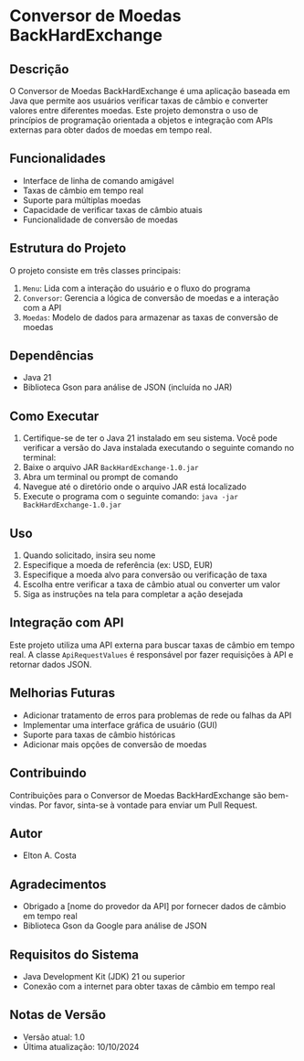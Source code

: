 # Conversor de Moedas BackHardExchange

## Descrição
O Conversor de Moedas BackHardExchange é uma aplicação baseada em Java que permite aos usuários verificar taxas de câmbio e converter valores entre diferentes moedas. Este projeto demonstra o uso de princípios de programação orientada a objetos e integração com APIs externas para obter dados de moedas em tempo real.

## Funcionalidades
- Interface de linha de comando amigável
- Taxas de câmbio em tempo real
- Suporte para múltiplas moedas
- Capacidade de verificar taxas de câmbio atuais
- Funcionalidade de conversão de moedas

## Estrutura do Projeto
O projeto consiste em três classes principais:
1. `Menu`: Lida com a interação do usuário e o fluxo do programa
2. `Conversor`: Gerencia a lógica de conversão de moedas e a interação com a API
3. `Moedas`: Modelo de dados para armazenar as taxas de conversão de moedas

## Dependências
- Java 21
- Biblioteca Gson para análise de JSON (incluída no JAR)

## Como Executar
1. Certifique-se de ter o Java 21 instalado em seu sistema. Você pode verificar a versão do Java instalada executando o seguinte comando no terminal:
2. Baixe o arquivo JAR `BackHardExchange-1.0.jar`
3. Abra um terminal ou prompt de comando
4. Navegue até o diretório onde o arquivo JAR está localizado
5. Execute o programa com o seguinte comando: `java -jar BackHardExchange-1.0.jar`

## Uso
1. Quando solicitado, insira seu nome
2. Especifique a moeda de referência (ex: USD, EUR)
3. Especifique a moeda alvo para conversão ou verificação de taxa
4. Escolha entre verificar a taxa de câmbio atual ou converter um valor
5. Siga as instruções na tela para completar a ação desejada

## Integração com API
Este projeto utiliza uma API externa para buscar taxas de câmbio em tempo real. A classe `ApiRequestValues` é responsável por fazer requisições à API e retornar dados JSON.

## Melhorias Futuras
- Adicionar tratamento de erros para problemas de rede ou falhas da API
- Implementar uma interface gráfica de usuário (GUI)
- Suporte para taxas de câmbio históricas
- Adicionar mais opções de conversão de moedas

## Contribuindo
Contribuições para o Conversor de Moedas BackHardExchange são bem-vindas. Por favor, sinta-se à vontade para enviar um Pull Request.

## Autor
- Elton A. Costa

## Agradecimentos
- Obrigado a [nome do provedor da API] por fornecer dados de câmbio em tempo real
- Biblioteca Gson da Google para análise de JSON

## Requisitos do Sistema
- Java Development Kit (JDK) 21 ou superior
- Conexão com a internet para obter taxas de câmbio em tempo real

## Notas de Versão
- Versão atual: 1.0
- Última atualização: 10/10/2024